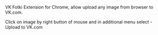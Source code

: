 VK Fotki
Extension for Chrome, allow upload any image from browser to VK.com.

Click on image by right button of mouse and in additional menu select - Upload to VK.com 
